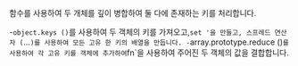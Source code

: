 함수를 사용하여 두 개체를 깊이 병합하여 둘 다에 존재하는 키를 처리합니다.

-`object.keys ()`를 사용하여 두 객체의 키를 가져오고,`set '을 만들고, 스프레드 연산자 (`...`)를 사용하여 모든 고유 한 키의 배열을 만듭니다.
-`array.prototype.reduce ()`를 사용하여 각 고유 키를 객체에 추가하여`fn`을 사용하여 주어진 두 객체의 값을 결합합니다.